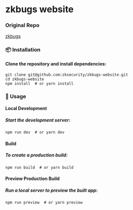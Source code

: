# zkbugs website

### Original Repo
[zkbugs](https://github.com/zksecurity/zkbugs)

### 📦 Installation

#### Clone the repository and install dependencies:

```
git clone git@github.com:zksecurity/zkbugs-website.git
cd zkbugs-website
npm install  # or yarn install
```

### 🔨 Usage

#### Local Development

##### Start the development server:

`npm run dev  # or yarn dev`

#### Build

##### To create a production build:

`npm run build  # or yarn build`

#### Preview Production Build

##### Run a local server to preview the built app:

`npm run preview  # or yarn preview`



